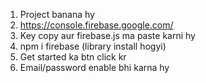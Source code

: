 1. Project banana hy
2. https://console.firebase.google.com/
3. Key copy aur firebase.js ma paste karni hy
4. npm i firebase (library install hogyi)
5. Get started ka btn click kr
6. Email/password enable bhi karna hy
